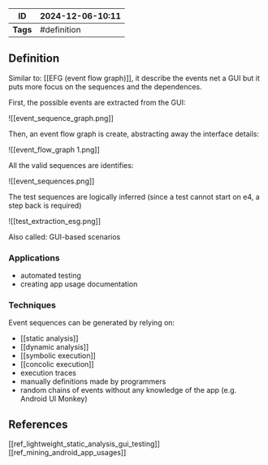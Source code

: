 | ID       | 2024-12-06-10:11 |
| -------- | ---------------- |
| **Tags** | #definition      |
## Definition

Similar to:  [[EFG (event flow graph)]], it describe the events net a GUI but it puts more focus on the sequences and the dependences.

First, the possible events are extracted from the GUI:

![[event_sequence_graph.png]]

Then, an event flow graph is create, abstracting away the interface details:

![[event_flow_graph 1.png]]

All the valid sequences are identifies:

![[event_sequences.png]]

The test sequences are logically inferred (since a test cannot start on e4, a step back is required)

![[test_extraction_esg.png]]

Also called: GUI-based scenarios

### Applications

- automated testing
- creating app usage documentation

### Techniques

Event sequences can be generated by relying on:
- [[static analysis]]
- [[dynamic analysis]]
- [[symbolic execution]]
- [[concolic execution]]
- execution traces
- manually definitions made by programmers
- random chains of events without any knowledge of the app (e.g. Android UI Monkey)
## References
[[ref_lightweight_static_analysis_gui_testing]]
[[ref_mining_android_app_usages]]
